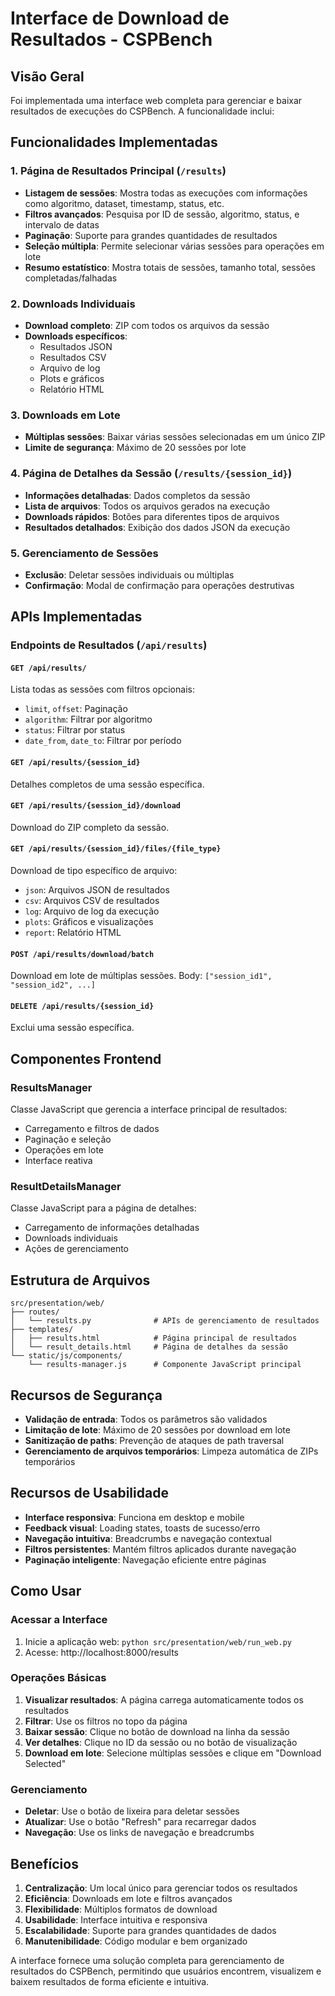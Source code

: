 # Interface de Download de Resultados - CSPBench

## Visão Geral

Foi implementada uma interface web completa para gerenciar e baixar resultados de execuções do CSPBench. A funcionalidade inclui:

## Funcionalidades Implementadas

### 1. Página de Resultados Principal (`/results`)
- **Listagem de sessões**: Mostra todas as execuções com informações como algoritmo, dataset, timestamp, status, etc.
- **Filtros avançados**: Pesquisa por ID de sessão, algoritmo, status, e intervalo de datas
- **Paginação**: Suporte para grandes quantidades de resultados
- **Seleção múltipla**: Permite selecionar várias sessões para operações em lote
- **Resumo estatístico**: Mostra totais de sessões, tamanho total, sessões completadas/falhadas

### 2. Downloads Individuais
- **Download completo**: ZIP com todos os arquivos da sessão
- **Downloads específicos**: 
  - Resultados JSON
  - Resultados CSV
  - Arquivo de log
  - Plots e gráficos
  - Relatório HTML

### 3. Downloads em Lote
- **Múltiplas sessões**: Baixar várias sessões selecionadas em um único ZIP
- **Limite de segurança**: Máximo de 20 sessões por lote

### 4. Página de Detalhes da Sessão (`/results/{session_id}`)
- **Informações detalhadas**: Dados completos da sessão
- **Lista de arquivos**: Todos os arquivos gerados na execução
- **Downloads rápidos**: Botões para diferentes tipos de arquivos
- **Resultados detalhados**: Exibição dos dados JSON da execução

### 5. Gerenciamento de Sessões
- **Exclusão**: Deletar sessões individuais ou múltiplas
- **Confirmação**: Modal de confirmação para operações destrutivas

## APIs Implementadas

### Endpoints de Resultados (`/api/results`)

#### `GET /api/results/`
Lista todas as sessões com filtros opcionais:
- `limit`, `offset`: Paginação
- `algorithm`: Filtrar por algoritmo
- `status`: Filtrar por status
- `date_from`, `date_to`: Filtrar por período

#### `GET /api/results/{session_id}`
Detalhes completos de uma sessão específica.

#### `GET /api/results/{session_id}/download`
Download do ZIP completo da sessão.

#### `GET /api/results/{session_id}/files/{file_type}`
Download de tipo específico de arquivo:
- `json`: Arquivos JSON de resultados
- `csv`: Arquivos CSV de resultados
- `log`: Arquivo de log da execução
- `plots`: Gráficos e visualizações
- `report`: Relatório HTML

#### `POST /api/results/download/batch`
Download em lote de múltiplas sessões.
Body: `["session_id1", "session_id2", ...]`

#### `DELETE /api/results/{session_id}`
Exclui uma sessão específica.

## Componentes Frontend

### ResultsManager
Classe JavaScript que gerencia a interface principal de resultados:
- Carregamento e filtros de dados
- Paginação e seleção
- Operações em lote
- Interface reativa

### ResultDetailsManager
Classe JavaScript para a página de detalhes:
- Carregamento de informações detalhadas
- Downloads individuais
- Ações de gerenciamento

## Estrutura de Arquivos

```
src/presentation/web/
├── routes/
│   └── results.py              # APIs de gerenciamento de resultados
├── templates/
│   ├── results.html            # Página principal de resultados
│   └── result_details.html     # Página de detalhes da sessão
└── static/js/components/
    └── results-manager.js      # Componente JavaScript principal
```

## Recursos de Segurança

- **Validação de entrada**: Todos os parâmetros são validados
- **Limitação de lote**: Máximo de 20 sessões por download em lote
- **Sanitização de paths**: Prevenção de ataques de path traversal
- **Gerenciamento de arquivos temporários**: Limpeza automática de ZIPs temporários

## Recursos de Usabilidade

- **Interface responsiva**: Funciona em desktop e mobile
- **Feedback visual**: Loading states, toasts de sucesso/erro
- **Navegação intuitiva**: Breadcrumbs e navegação contextual
- **Filtros persistentes**: Mantém filtros aplicados durante navegação
- **Paginação inteligente**: Navegação eficiente entre páginas

## Como Usar

### Acessar a Interface
1. Inicie a aplicação web: `python src/presentation/web/run_web.py`
2. Acesse: http://localhost:8000/results

### Operações Básicas
1. **Visualizar resultados**: A página carrega automaticamente todos os resultados
2. **Filtrar**: Use os filtros no topo da página
3. **Baixar sessão**: Clique no botão de download na linha da sessão
4. **Ver detalhes**: Clique no ID da sessão ou no botão de visualização
5. **Download em lote**: Selecione múltiplas sessões e clique em "Download Selected"

### Gerenciamento
- **Deletar**: Use o botão de lixeira para deletar sessões
- **Atualizar**: Use o botão "Refresh" para recarregar dados
- **Navegação**: Use os links de navegação e breadcrumbs

## Benefícios

1. **Centralização**: Um local único para gerenciar todos os resultados
2. **Eficiência**: Downloads em lote e filtros avançados
3. **Flexibilidade**: Múltiplos formatos de download
4. **Usabilidade**: Interface intuitiva e responsiva
5. **Escalabilidade**: Suporte para grandes quantidades de dados
6. **Manutenibilidade**: Código modular e bem organizado

A interface fornece uma solução completa para gerenciamento de resultados do CSPBench, permitindo que usuários encontrem, visualizem e baixem resultados de forma eficiente e intuitiva.
